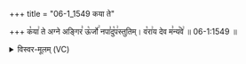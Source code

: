 +++
title = "06-1_1549 कया ते"

+++
क꣡या꣢ ते अग्ने अङ्गिर꣣ ऊ꣡र्जो꣢ नपा꣣दु꣡प꣢स्तुतिम्। व꣡रा꣢य देव म꣣न्य꣡वे꣢ ॥ 06-1:1549 ॥

<details><summary>विस्वर-मूलम् (VC)</summary>

कया ते अग्ने अङ्गिर ऊर्जो नपादुपस्तुतिम् । वराय देव मन्यवे ॥१५४९॥
</details>